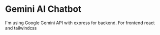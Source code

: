 
# Gemini AI Chatbot 
I'm using Google Gemini API with express for backend.
For frontend react and tailwindcss

